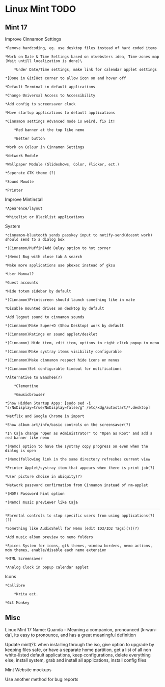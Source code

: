 Linux Mint TODO
===============

Mint 17
-----------

Improve Cinnamon Settings
	
	*Remove hardcoding, eg. use desktop files instead of hard coded items

	*Work on Date & Time Settings based on mtwebsters idea, Time-zones map (Wait untill localization is done)\
		
		*Under Date/Time settings, make link for calendar applet settings

	*[Done in Git]Hot corner to allow icon on and hover off

	*Default Terminal in default applications

	*Change Universal Access to Accessibility

	*Add config to screensaver clock                          

	*Move startup applications to default applications
	
	*Cinnamon settings Advanced mode is weird, fix it!  
	
		*Red banner at the top like nemo
	
		*Better button       
	
	*Work on Colour in Cinnamon Settings

	*Network Module
	
	*Wallpaper Module (Slideshows, Color, Flicker, ect.)

	*Seperate GTK theme (?)

	*Sound Moudle

	*Printer

Improve Mintinstall
	
	*Apearence/layout

	*Whitelist or Blacklist applications

System

	*cinnamon-bluetooth sends passkey input to notify-send(doesnt work) should send to a dialog box

	*(Cinnamon/Muffin)Add Delay option to hot corner	

	*(Nemo) Bug with close tab & search	

	*Make more applications use pkexec instead of gksu
	
	*User Manual?
	
	*Guest accounts	
	
	*Hide totem sidebar by default

	*(Cinnamon)Printscreen should launch something like in mate

	*Disable mounted drives on desktop by default

	*Add logout sound to cinnamon sounds

	*(Cinnamon)Make Super+D (Show Desktop) work by default

	*(Cinnamon)Ratings on sound applet/desklet

	*(Cinnamon) Hide item, edit item, options to right click popup in menu

	*(Cinnamon)Make systray items visibility configurable
	
	*(Cinnamon)Make cinnamon respect hide icons on menus

	*(Cinnamon)Set configurable timeout for notifications

	*Alternative to Banshee(?)

		*Clementine
		
		*Gmusicbrowser

	*Show Hidden Startup Apps: [sudo sed -i "s/NoDisplay=true/NoDisplay=false/g" /etc/xdg/autostart/*.desktop]

	*Netflix and Google Chrome in import

	*Show album art/info/basic controls on the screensaver(?)

	*In Caja change "Open as Administrator" to "Open as Root" and add a red banner like nemo

	*(Nemo) option to have the systray copy progress on even when the dialog is open

	*(Nemo)following link in the same directory refreshes current view

	*Printer Applet/systray item that appears when there is print job(?)      

	*User picture choise in ubiquity(?)

	*Network password confirmation from Cinnamon instead of nm-applet

	*(MDM) Password hint option

	*(Nemo) music previewer like Caja            

-------------------------------------------------------------------------------------------             

	*Parental controls to stop specific users from using applications(?)(?)

	*Something like AudioShell for Nemo (edit ID3/ID2 Tags)(?)(?)
	
	*Add music album preview to nemo folders

	*Spices System for icons, gtk themes, window borders, nemo actions, mdm themes, enable/disable each nemo extension

	*HTML Screensaver

	*Analog Clock in popup calendar applet


Icons

	*Callibre

		*Krita ect.

	*Git Monkey


Misc
------------------

Linux Mint 17 Name: Quanda - Meaning a companion, pronounced [k-wan-da], its easy to pronounce, and has a great meaningful definition

Update mint(?): when installing through the iso, give option to upgrade by keeping files safe, or have a separate home partition, get a list of all non white-listed default applications, keep configurations, delete everything else, install system, grab and install all applications, install config files

Mint Website mockups

Use another method for bug reports




